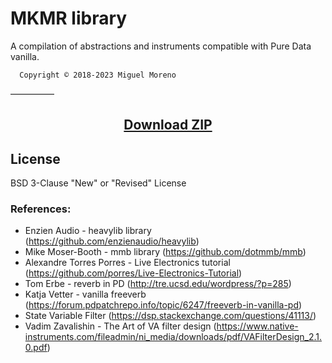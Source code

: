 # MKMR library
A compilation of abstractions and instruments compatible with Pure Data vanilla.
      
      Copyright © 2018-2023 Miguel Moreno
      
      
––––––––––
<h2 align="center">
  <a href="https://github.com/MikeMorenoDSP/pd-mkmr/archive/refs/heads/master.zip">Download ZIP</a>
</h2>



## License
BSD 3-Clause "New" or "Revised" License

### References:
* Enzien Audio - heavylib library (https://github.com/enzienaudio/heavylib)
* Mike Moser-Booth - mmb library (https://github.com/dotmmb/mmb)
* Alexandre Torres Porres - Live Electronics tutorial (https://github.com/porres/Live-Electronics-Tutorial)
* Tom Erbe - reverb in PD (http://tre.ucsd.edu/wordpress/?p=285)
* Katja Vetter - vanilla freeverb (https://forum.pdpatchrepo.info/topic/6247/freeverb-in-vanilla-pd)
* State Variable Filter (https://dsp.stackexchange.com/questions/41113/)
* Vadim Zavalishin - The Art of VA filter design (https://www.native-instruments.com/fileadmin/ni_media/downloads/pdf/VAFilterDesign_2.1.0.pdf)
